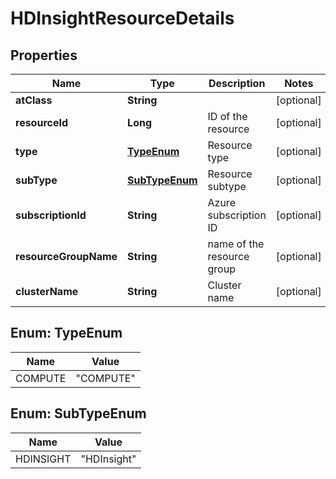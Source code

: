 

# HDInsightResourceDetails

## Properties

Name | Type | Description | Notes
------------ | ------------- | ------------- | -------------
**atClass** | **String** |  |  [optional]
**resourceId** | **Long** | ID of the resource |  [optional]
**type** | [**TypeEnum**](#TypeEnum) | Resource type |  [optional]
**subType** | [**SubTypeEnum**](#SubTypeEnum) | Resource subtype |  [optional]
**subscriptionId** | **String** | Azure subscription ID |  [optional]
**resourceGroupName** | **String** | name of the resource group |  [optional]
**clusterName** | **String** | Cluster name |  [optional]



## Enum: TypeEnum

Name | Value
---- | -----
COMPUTE | &quot;COMPUTE&quot;



## Enum: SubTypeEnum

Name | Value
---- | -----
HDINSIGHT | &quot;HDInsight&quot;




